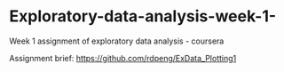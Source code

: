 # Exploratory-data-analysis-week-1-
Week 1 assignment of exploratory data analysis - coursera 

Assignment brief: https://github.com/rdpeng/ExData_Plotting1